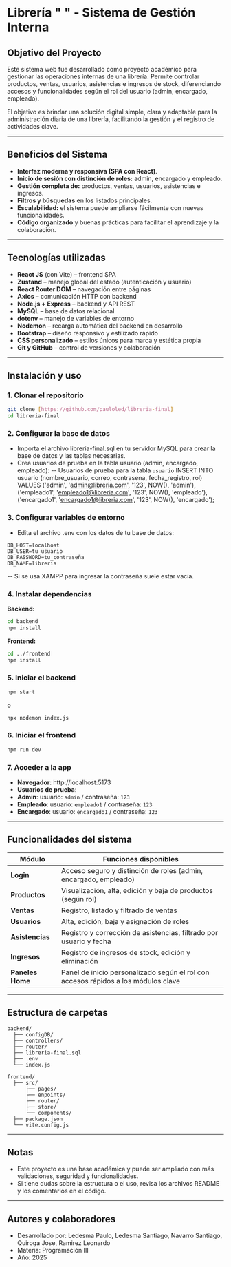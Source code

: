 # Librería " " - Sistema de Gestión Interna
## Objetivo del Proyecto

Este sistema web fue desarrollado como proyecto académico para gestionar las operaciones internas de una librería. Permite controlar productos, ventas, usuarios, asistencias e ingresos de stock, diferenciando accesos y funcionalidades según el rol del usuario (admin, encargado, empleado).

El objetivo es brindar una solución digital simple, clara y adaptable para la administración diaria de una librería, facilitando la gestión y el registro de actividades clave.

---

## Beneficios del Sistema
-  **Interfaz moderna y responsiva (SPA con React)**.
-  **Inicio de sesión con distinción de roles:** admin, encargado y empleado.
-  **Gestión completa de:** productos, ventas, usuarios, asistencias e ingresos.
-  **Filtros y búsquedas** en los listados principales.
-  **Escalabilidad:** el sistema puede ampliarse fácilmente con nuevas funcionalidades.
-  **Código organizado** y buenas prácticas para facilitar el aprendizaje y la colaboración.

---

## Tecnologías utilizadas
- **React JS** (con Vite) – frontend SPA
- **Zustand** – manejo global del estado (autenticación y usuario)
- **React Router DOM** – navegación entre páginas
- **Axios** – comunicación HTTP con backend
- **Node.js + Express** – backend y API REST
- **MySQL** – base de datos relacional
- **dotenv** – manejo de variables de entorno
- **Nodemon** – recarga automática del backend en desarrollo
- **Bootstrap** – diseño responsivo y estilizado rápido
- **CSS personalizado** – estilos únicos para marca y estética propia
- **Git y GitHub** – control de versiones y colaboración

---

##  Instalación y uso

### 1. Clonar el repositorio
```bash
git clone [https://github.com/pauloled/libreria-final]
cd libreria-final
```

### 2. Configurar la base de datos
-  Importa el archivo libreria-final.sql en tu servidor MySQL para crear la base de datos y las tablas necesarias.
-  Crea usuarios de prueba en la tabla usuario (admin, encargado, empleado):
-- Usuarios de prueba para la tabla `usuario`
INSERT INTO usuario (nombre_usuario, correo, contrasena, fecha_registro, rol) VALUES
('admin', 'admin@libreria.com', '123', NOW(), 'admin'),
('empleado1', 'empleado1@libreria.com', '123', NOW(), 'empleado'),
('encargado1', 'encargado1@libreria.com', '123', NOW(), 'encargado');

### 3. Configurar variables de entorno
-  Edita el archivo .env con los datos de tu base de datos:
```
DB_HOST=localhost
DB_USER=tu_usuario
DB_PASSWORD=tu_contraseña
DB_NAME=libreria
```
-- Si se usa XAMPP para ingresar la contraseña suele estar vacía.
   
### 4. Instalar dependencias
**Backend:**
```bash
cd backend
npm install
```
**Frontend:**
```bash
cd ../frontend
npm install
```

### 5. Iniciar el backend
```bash
npm start
```
o
```bash
npx nodemon index.js
```

### 6. Iniciar el frontend
```bash
npm run dev
```

### 7. Acceder a la app
-  **Navegador**: http://localhost:5173
-  **Usuarios de prueba**:
  -  **Admin**: usuario: `admin` / contraseña: `123`
  -  **Empleado**: usuario: `empleado1` / contraseña: `123`
  -  **Encargado**: usuario: `encargado1` / contraseña: `123`

---

##  Funcionalidades del sistema


| Módulo         | Funciones disponibles                                                                |
|----------------|--------------------------------------------------------------------------------------|
| **Login**      | Acceso seguro y distinción de roles (admin, encargado, empleado)                     |
| **Productos**  | Visualización, alta, edición y baja de productos (según rol)                         |
| **Ventas**     | Registro, listado y filtrado de ventas                                               |
| **Usuarios**   | Alta, edición, baja y asignación de roles                                            |
| **Asistencias**| Registro y corrección de asistencias, filtrado por usuario y fecha                   |
| **Ingresos**   | Registro de ingresos de stock, edición y eliminación                                 |
| **Paneles Home** | Panel de inicio personalizado según el rol con accesos rápidos a los módulos clave |

---

## Estructura de carpetas

```
backend/
  ├── configDB/
  ├── controllers/
  ├── router/
  ├── libreria-final.sql
  ├── .env
  └── index.js

frontend/
  ├── src/
      ├── pages/
      ├── enpoints/
      ├── router/
      ├── store/
      └── components/
  ├── package.json
  └── vite.config.js
```

---

## Notas

- Este proyecto es una base académica y puede ser ampliado con más validaciones, seguridad y funcionalidades.
- Si tiene dudas sobre la estructura o el uso, revisa los archivos README y los comentarios en el código.

---

## Autores y colaboradores
-  Desarrollado por: Ledesma Paulo, Ledesma Santiago, Navarro Santiago, Quiroga Jose, Ramirez Leonardo
-  Materia: Programación III
-  Año: 2025
